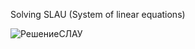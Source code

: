 Solving SLAU (System of linear equations)

![РешениеСЛАУ](https://user-images.githubusercontent.com/89045875/131821596-3f3902de-1fd1-43b9-86b1-652da0812bde.png)
